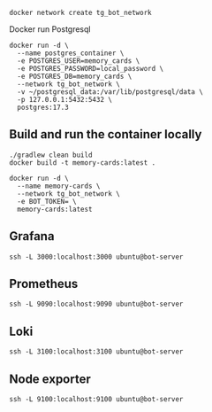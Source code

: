 ```shell
docker network create tg_bot_network
```
Docker run Postgresql

```shell
docker run -d \
  --name postgres_container \
  -e POSTGRES_USER=memory_cards \
  -e POSTGRES_PASSWORD=local_password \
  -e POSTGRES_DB=memory_cards \
  --network tg_bot_network \
  -v ~/postgresql_data:/var/lib/postgresql/data \
  -p 127.0.0.1:5432:5432 \
  postgres:17.3
```

## Build and run the container locally

```shell
./gradlew clean build
docker build -t memory-cards:latest .
```

```shell
docker run -d \
  --name memory-cards \
  --network tg_bot_network \
  -e BOT_TOKEN= \
  memory-cards:latest
```

## Grafana
```shell
ssh -L 3000:localhost:3000 ubuntu@bot-server
```

## Prometheus 
```shell
ssh -L 9090:localhost:9090 ubuntu@bot-server
```

## Loki
```shell
ssh -L 3100:localhost:3100 ubuntu@bot-server
```

## Node exporter
```shell
ssh -L 9100:localhost:9100 ubuntu@bot-server
```